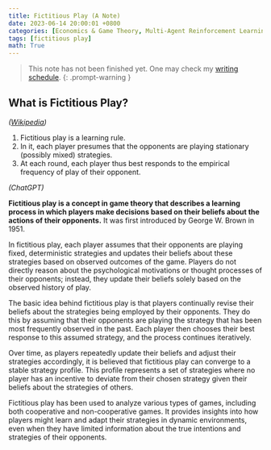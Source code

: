 ```yaml
---
title: Fictitious Play (A Note)
date: 2023-06-14 20:00:01 +0800
categories: [Economics & Game Theory, Multi-Agent Reinforcement Learning]
tags: [fictitious play]
math: True
---
```


 > This note has not been finished yet. One may check my [writing schedule](https://yuelin301.github.io/posts/Schedule/).
{: .prompt-warning }

## What is Fictitious Play?
*([Wikipedia](https://en.wikipedia.org/wiki/Fictitious_play))*

1. Fictitious play is a learning rule. 
2. In it, each player presumes that the opponents are playing stationary (possibly mixed) strategies. 
3. At each round, each player thus best responds to the empirical frequency of play of their opponent. 

*(ChatGPT)*

**Fictitious play is a concept in game theory that describes a learning process in which players make decisions based on their beliefs about the actions of their opponents.** It was first introduced by George W. Brown in 1951.

In fictitious play, each player assumes that their opponents are playing fixed, deterministic strategies and updates their beliefs about these strategies based on observed outcomes of the game. Players do not directly reason about the psychological motivations or thought processes of their opponents; instead, they update their beliefs solely based on the observed history of play.

The basic idea behind fictitious play is that players continually revise their beliefs about the strategies being employed by their opponents. They do this by assuming that their opponents are playing the strategy that has been most frequently observed in the past. Each player then chooses their best response to this assumed strategy, and the process continues iteratively.

Over time, as players repeatedly update their beliefs and adjust their strategies accordingly, it is believed that fictitious play can converge to a stable strategy profile. This profile represents a set of strategies where no player has an incentive to deviate from their chosen strategy given their beliefs about the strategies of others.

Fictitious play has been used to analyze various types of games, including both cooperative and non-cooperative games. It provides insights into how players might learn and adapt their strategies in dynamic environments, even when they have limited information about the true intentions and strategies of their opponents.